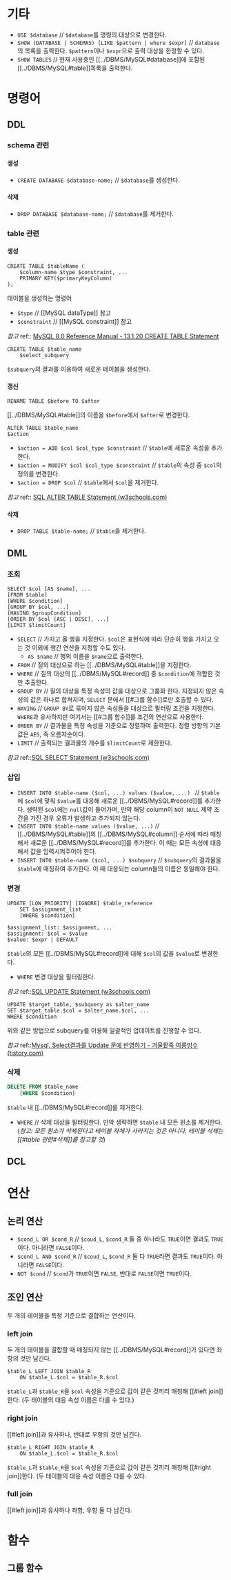# 기타
- `USE $database` // `$database`를 명령의 대상으로 변경한다.
- `SHOW (DATABASE | SCHEMAS) [LIKE $pattern | where $expr]` // `database`의 목록을 출력한다. `$pattern`이나 `$expr`으로 출력 대상을 한정할 수 있다.
- `SHOW TABLES` // 현재 사용중인 [[../DBMS/MySQL#database]]에 포함된 [[../DBMS/MySQL#table]]목록을 출력한다.

# 명령어
## DDL
### schema 관련
#### 생성
- `CREATE DATABASE $database-name;` // `$database`를 생성한다.

#### 삭제
- `DROP DATABASE $database-name;` // `$database`를 제거한다.

### table 관련
#### 생성
```mysql
CREATE TABLE $tableName (
	$column-name $type $constraint, ...
	PRIMARY KEY($primaryKeyColumn)
);
```
테이블을 생성하는 명령어
- `$type` // [[MySQL dataType]] 참고
- `$constraint` // [[MySQL constraint]] 참고

*참고*
ref:: [MySQL 8.0 Reference Manual - 13.1.20 CREATE TABLE Statement](https://dev.mysql.com/doc/refman/8.0/en/create-table.html)

```mysql
CREATE TABLE $table_name
	$select_subquery
```

`$subquery`의 결과를 이용하여 새로운 테이블을 생성한다.

#### 갱신
```mysql
RENAME TABLE $before TO $after
```

[[../DBMS/MySQL#table]]의 이름을 `$before`에서 `$after`로 변경한다.

```mysql
ALTER TABLE $table_name
$action
```

- `$action = ADD $col $col_type $constraint` // `$table`에 새로운 속성을 추가한다.
- `$action = MODIFY $col $col_type $constraint` // `$table`의 속성 중 `$col`의 정의를 변경한다.
- `$action = DROP $col` // `$table`에서 `$col`을 제거한다.

*참고*
ref:: [SQL ALTER TABLE Statement (w3schools.com)](https://www.w3schools.com/sql/sql_alter.asp)

#### 삭제
- `DROP TABLE $table-name;` // `$table`을 제거한다.

## DML
### 조회
```mysql
SELECT $col [AS $name], ...
[FROM $table]
[WHERE $condition]
[GROUP BY $col, ...]
[HAVING $groupCondition]
[ORDER BY $col [ASC | DESC], ...]
[LIMIT $limitCount]
```

- `SELECT` // 가지고 올 행을 지정한다. `$col`은 표현식에 따라 단순히 행을 가지고 오는 것 이외에 행간 연산을 지정할 수도 있다.
	- `AS $name` // 행의 이름을 `$name`으로 출력한다.
- `FROM` // 질의 대상으로 하는 [[../DBMS/MySQL#table]]을 지정한다.
- `WHERE` // 질의 대상의 [[../DBMS/MySQL#record]] 중 `$condition`에 적합한 것만 추출한다.
- `GROUP BY` // 질의 대상을 특정 속성의 값을 대상으로 그룹화 한다. 지정되지 않은 속성의 값은 하나로 합쳐지며, `SELECT` 문에서 [[#그룹 함수]]로만 호출할 수 있다.
- `HAVING` // `GROUP BY`로 묶이지 않은 속성들을 대상으로 필터링 조건을 지정한다. `WHERE`과 유사하지만 여기서는 [[#그룹 함수]]를 조건의 연산으로 사용한다.
- `ORDER BY` // 결과물을 특정 속성을 기준으로 정렬하여 출력한다. 정렬 방향의 기본값은 `AES`, 즉 오름차순이다.
- `LIMIT` // 출력되는 결과물의 개수를 `$limitCount`로 제한한다.

*참고*
ref::[SQL SELECT Statement (w3schools.com)](https://www.w3schools.com/sql/sql_select.asp)

### 삽입
- `INSERT INTO $table-name ($col, ...) values ($value, ...) ` // `$table`에 `$col`에 맞춰 `$value`를 대응해 새로운 [[../DBMS/MySQL#record]]를 추가한다. 생략된 `$col`에는 `null`값이 들어가며, 만약 해당 column이 `NOT NULL` 제약 조건을 가진 경우 오류가 발생하고 추가되지 않는다.
- `INSERT INTO $table-name values ($value, ...)` // [[../DBMS/MySQL#table]]의 [[../DBMS/MySQL#column]] 순서에 따라 매칭해서 새로운 [[../DBMS/MySQL#record]]를 추가한다. 이 때는 모든 속성에 대응해서 값을 입력시켜주어야 한다.
- `INSERT INTO $table-name ($col, ...) $subquery` // `$subquery`의 결과물을 `$table`에 매칭하여 추가한다. 이 때 대응되는 column들의 이름은 동일해야 한다.

### 변경
```mysql
UPDATE [LOW_PRIORITY] [IGNORE] $table_reference
	SET $assignment_list
	[WHERE $condition]
```

```
$assignment_list: $assignment, ...
$assignment: $col = $value
$value: $expr | DEFAULT
```

`$table`의 모든 [[../DBMS/MySQL#record]]에 대해 `$col`의 값을 `$value`로 변경한다.
- `WHERE` 변경 대상을 필터링한다.

*참고*
ref::[SQL UPDATE Statement (w3schools.com)](https://www.w3schools.com/sql/sql_update.asp)

```mysql
UPDATE $target_table, $subquery as $alter_name
SET $target_table.$col = $alter_name.$col, ...
WHERE $condition
```

위와 같은 방법으로 subquery를 이용해 일괄적인 업데이트를 진행할 수 있다.

*참고*
ref::[Mysql, Select결과를 Update 문에 반영하기 - 겨울팥죽 여름빙수 (tistory.com)](https://shakddoo.tistory.com/entry/Mysql-Select%EA%B2%B0%EA%B3%BC%EB%A5%BC-Update-%EB%AC%B8%EC%97%90-%EB%B0%98%EC%98%81%ED%95%98%EA%B8%B0)

### 삭제
``` sql
DELETE FROM $table_name
	[WHERE $condition]
```

`$table` 내 [[../DBMS/MySQL#record]]를 제거한다.
- `WHERE` // 삭제 대상을 필터링한다. 만약 생략하면 `$table` 내 모든 원소를 제거한다. (*참고: 모든 원소가 삭제된다고 테이블 자체가 사라지는 것은 아니다. 테이블 삭제는 [[#table 관련#삭제]]를 참고할 것*)

## DCL

# 연산
## 논리 연산
- `$cond_L OR $cond_R` // `$coud_L`, `$cond_R` 둘 중 하나라도 `TRUE`이면 결과도 `TRUE`이다. 아니라면 `FALSE`이다.
- `$cond_L AND $cond_R` // `$coud_L`, `$cond_R` 둘 다 `TRUE`라면 결과도 `TRUE`이다. 아니라면 `FALSE`이다.
- `NOT $cond` // `$cond`가 `TRUE`이면 `FALSE`, 반대로 `FALSE`이면 `TRUE`이다.

## 조인 연산
두 개의 테이블을 특정 기준으로 결합하는 연산이다.

### left join
두 개의 테이블을 결합할 때 매칭되지 않는 [[../DBMS/MySQL#record]]가 있다면 좌항의 것만 남긴다.

```mysql
$table_L LEFT JOIN $table_R
	ON $table_L.$col = $table_R.$col
```

`$table_L`과 `$table_R`을 `$col` 속성을 기준으로 값이 같은 것끼리 매칭해 [[#left join]]한다. (두 테이블의 대응 속성 이름은 다를 수 있다.)

### right join 
[[#left join]]과 유사하나, 반대로 우항의 것만 남긴다.


```mysql
$table_L RIGHT JOIN $table_R
	ON $table_L.$col = $table_R.$col
```

`$table_L`과 `$table_R`을 `$col` 속성을 기준으로 값이 같은 것끼리 매칭해 [[#right join]]한다. (두 테이블의 대응 속성 이름은 다를 수 있다.

### full join
[[#left join]]과 유사하나 좌항, 우항 둘 다 남긴다.

# 함수
## 그룹 함수